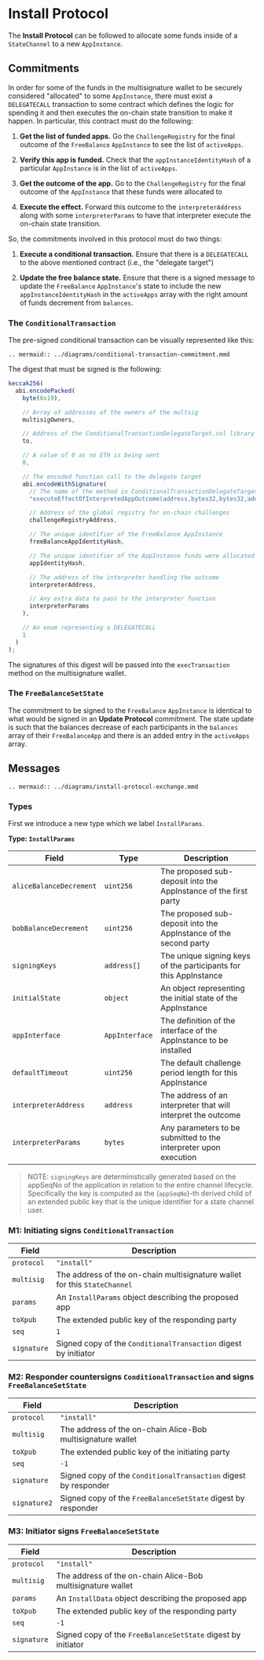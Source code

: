 # Install Protocol

The **Install Protocol** can be followed to allocate some funds inside of a `StateChannel` to a new `AppInstance`.

## Commitments

In order for some of the funds in the multisignature wallet to be securely considered "allocated" to some `AppInstance`, there must exist a `DELEGATECALL` transaction to some contract which defines the logic for spending it and then executes the on-chain state transition to make it happen. In particular, this contract must do the following:

1. **Get the list of funded apps.** Go the `ChallengeRegistry` for the final outcome of the `FreeBalance` `AppInstance` to see the list of `activeApps`.

2. **Verify this app is funded.** Check that the `appInstanceIdentityHash` of a particular `AppInstance` is in the list of `activeApps`.

3. **Get the outcome of the app.** Go to the `ChallengeRegistry` for the final outcome of the `AppInstance` that these funds were allocated to

4. **Execute the effect.** Forward this outcome to the `interpreterAddress` along with some `interpreterParams` to have that interpreter execute the on-chain state transition.

So, the commitments involved in this protocol must do two things:

1. **Execute a conditional transaction.** Ensure that there is a `DELEGATECALL` to the above mentioned contract (i.e., the "delegate target")

2. **Update the free balance state.** Ensure that there is a signed message to update the `FreeBalance` `AppInstance`'s state to include the new `appInstanceIdentityHash` in the `activeApps` array with the right amount of funds decrement from `balances`.

### The `ConditionalTransaction`

The pre-signed conditional transaction can be visually represented like this:

```eval_rst
.. mermaid:: ../diagrams/conditional-transaction-commitment.mmd
```

The digest that must be signed is the following:

```js
keccak256(
  abi.encodePacked(
    byte(0x19),

    // Array of addresses of the owners of the multsig
    multisigOwners,

    // Address of the ConditionalTransactionDelegateTarget.sol library
    to,

    // A value of 0 as no ETH is being sent
    0,

    // The encoded function call to the delegate target
    abi.encodeWithSignature(
      // The name of the method in ConditionalTransactionDelegateTarget.sol
      "executeEffectOfInterpretedAppOutcome(address,bytes32,bytes32,address,bytes)",

      // Address of the global registry for on-chain challenges
      challengeRegistryAddress,

      // The unique identifier of the FreeBalance AppInstance
      freeBalanceAppIdentityHash,

      // The unique identifier of the AppInstance funds were allocated to
      appIdentityHash,

      // The address of the interpreter handling the outcome
      interpreterAddress,

      // Any extra data to pass to the interpreter function
      interpreterParams
    ),

    // An enum representing a DELEGATECALL
    1
  )
);
```

The signatures of this digest will be passed into the `execTransaction` method on the multisignature wallet.

### The `FreeBalanceSetState`

The commitment to be signed to the `FreeBalance` `AppInstance` is identical to what would be signed in an **Update Protocol** commitment. The state update is such that the balances decrease of each participants in the `balances` array of their `FreeBalanceApp` and there is an added entry in the `activeApps` array.

## Messages

```eval_rst
.. mermaid:: ../diagrams/install-protocol-exchange.mmd
```

### Types

First we introduce a new type which we label `InstallParams`.

**Type: `InstallParams`**

| Field                   | Type           | Description                                                        |
| ----------------------- | -------------- | ------------------------------------------------------------------ |
| `aliceBalanceDecrement` | `uint256`      | The proposed sub-deposit into the AppInstance of the first party   |
| `bobBalanceDecrement`   | `uint256`      | The proposed sub-deposit into the AppInstance of the second party  |
| `signingKeys`           | `address[]`    | The unique signing keys of the participants for this AppInstance   |
| `initialState`          | `object`       | An object representing the initial state of the AppInstance        |
| `appInterface`          | `AppInterface` | The definition of the interface of the AppInstance to be installed |
| `defaultTimeout`        | `uint256`      | The default challenge period length for this AppInstance           |
| `interpreterAddress`    | `address`      | The address of an interpreter that will interpret the outcome      |
| `interpreterParams`     | `bytes`        | Any parameters to be submitted to the interpreter upon execution   |

> NOTE: `signingKeys` are deterministically generated based on the appSeqNo of the application in relation to the entire channel lifecycle. Specifically the key is computed as the (`appSeqNo`)-th derived child of an extended public key that is the unique identifier for a state channel user.

### M1: Initiating signs `ConditionalTransaction`

| Field       | Description                                                               |
| ----------- | ------------------------------------------------------------------------- |
| `protocol`  | `"install"`                                                               |
| `multisig`  | The address of the on-chain multisignature wallet for this `StateChannel` |
| `params`    | An `InstallParams` object describing the proposed app                     |
| `toXpub`    | The extended public key of the responding party                           |
| `seq`       | `1`                                                                       |
| `signature` | Signed copy of the `ConditionalTransaction` digest by initiator           |

### M2: Responder countersigns `ConditionalTransaction` and signs `FreeBalanceSetState`

| Field        | Description                                                     |
| ------------ | --------------------------------------------------------------- |
| `protocol`   | `"install"`                                                     |
| `multisig`   | The address of the on-chain Alice-Bob multisignature wallet     |
| `toXpub`     | The extended public key of the initiating party                 |
| `seq`        | `-1`                                                            |
| `signature`  | Signed copy of the `ConditionalTransaction` digest by responder |
| `signature2` | Signed copy of the `FreeBalanceSetState` digest by responder    |

### M3: Initiator signs `FreeBalanceSetState`

| Field       | Description                                                  |
| ----------- | ------------------------------------------------------------ |
| `protocol`  | `"install"`                                                  |
| `multisig`  | The address of the on-chain Alice-Bob multisignature wallet  |
| `params`    | An `InstallData` object describing the proposed app          |
| `toXpub`    | The extended public key of the responding party              |
| `seq`       | `-1`                                                         |
| `signature` | Signed copy of the `FreeBalanceSetState` digest by initiator |
